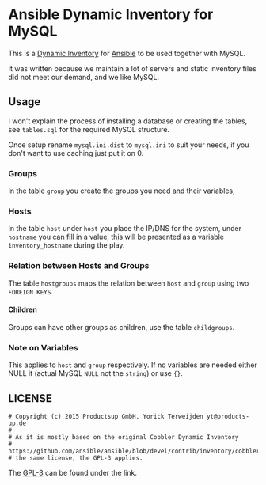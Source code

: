 # Ansible Dynamic Inventory for MySQL

This is a [Dynamic Inventory](http://docs.ansible.com/ansible/intro_dynamic_inventory.html) for [Ansible](https://github.com/ansible/ansible) to be used together with MySQL.

It was written because we maintain a lot of servers and static inventory files did not meet our demand, and we like MySQL.


## Usage
I won't explain the process of installing a database or creating the tables, see `tables.sql` for the required MySQL structure.

Once setup rename `mysql.ini.dist` to `mysql.ini` to suit your needs, if you don't want to use caching just put it on 0.

### Groups
In the table `group` you create the groups you need and their variables,

### Hosts
In the table `host` under `host` you place the IP/DNS for the system, under `hostname` you can fill in a value, this will be presented as a variable `inventory_hostname` during the play.

### Relation between Hosts and Groups
The table `hostgroups` maps the relation between `host` and `group` using two `FOREIGN KEYS`.

#### Children
Groups can have other groups as children, use the table `childgroups`.

### Note on Variables
This applies to `host` and `group` respectively.
If no variables are needed either NULL it (actual MySQL `NULL` not the `string`) or use `{}`.


## LICENSE
```
# Copyright (c) 2015 Productsup GmbH, Yorick Terweijden yt@products-up.de
#
# As it is mostly based on the original Cobbler Dynamic Inventory
# https://github.com/ansible/ansible/blob/devel/contrib/inventory/cobbler.py
# the same license, the GPL-3 applies.
```

The [GPL-3](http://www.gnu.org/licenses/gpl-3.0.en.html) can be found under the link.
